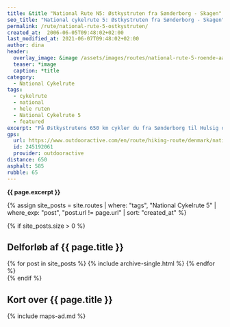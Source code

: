 ```yaml
---
title: &title "National Rute N5: Østkystruten fra Sønderborg - Skagen"
seo_title: "National cykelrute 5: Østkystruten fra Sønderborg - Skagen"
permalink: /rute/national-rute-5-ostkystruten/
created_at:  2006-06-05T09:48:02+02:00
last_modified_at: 2021-06-07T09:48:02+02:00
author: dina
header:
  overlay_image: &image /assets/images/routes/national-rute-5-roende-aarhus.jpg
  teaser: *image
  caption: *title
category:
  - National Cykelrute
tags:
  - cykelrute
  - national
  - hele ruten
  - National Cykelrute 5
  - featured
excerpt: "På Østkystrutens 650 km cykler du fra Sønderborg til Hulsig og igennem adskillige gamle fjordbyer. Turen er velegnet til mange stop undervejs, fordi du hele tiden kommer forbi spændende byer. Ruten er relativt ujævn, men også utrolig smuk. Du skal bruge en alsidig cykel, og du skal være i god form, hvis du vil gennem hele ruten på en cykelferie."
gps:
  url: https://www.outdooractive.com/en/route/hiking-route/denmark/national-cykelrute-n5-ostkystruten/245192061/
  id: 245192061
  provider: outdooractive
distance: 650
asphalt: 585
rubble: 65
---
```


**{{ page.excerpt }}**

{% assign site_posts = site.routes | where: "tags", "National Cykelrute 5" | where_exp: "post", "post.url != page.url" | sort: "created_at" %}

{% if site_posts.size > 0 %}

## Delforløb af {{ page.title }}

<div class="feature__wrapper">
  {% for post in site_posts %}
    {% include archive-single.html %}
  {% endfor %}
</div>
{% endif %}

## Kort over {{ page.title }}

{% include maps-ad.md %}

